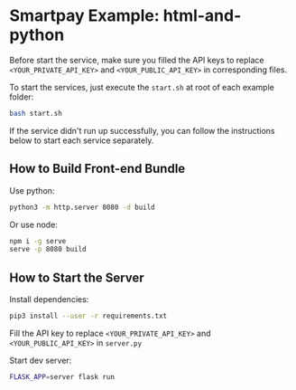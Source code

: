 # Smartpay Example: html-and-python

Before start the service, make sure you filled the API keys to replace `<YOUR_PRIVATE_API_KEY>` and `<YOUR_PUBLIC_API_KEY>` in corresponding files.

To start the services, just execute the `start.sh` at root of each example folder:

```bash
bash start.sh
```

If the service didn't run up successfully, you can follow the instructions below to start each service separately.

## How to Build Front-end Bundle

Use python:

```bash
python3 -m http.server 8080 -d build
```

Or use node:

```bash
npm i -g serve
serve -p 8080 build
```

## How to Start the Server

Install dependencies:

```bash
pip3 install --user -r requirements.txt
```

Fill the API key to replace `<YOUR_PRIVATE_API_KEY>` and `<YOUR_PUBLIC_API_KEY>` in `server.py`

Start dev server:

```bash
FLASK_APP=server flask run
```
